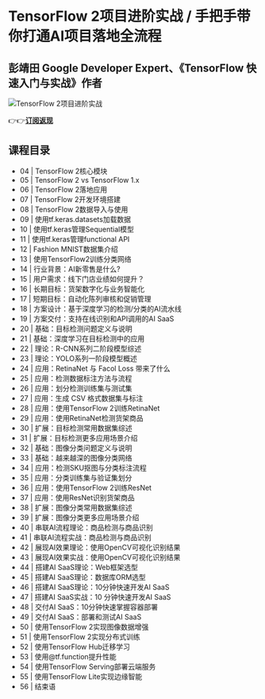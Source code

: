 TensorFlow 2项目进阶实战 / 手把手带你打通AI项目落地全流程
=====================================

彭靖田 **Google Developer Expert、《TensorFlow 快速入门与实战》作者**
------------------------------------------------------

![TensorFlow 2项目进阶实战](https://www.geekgay.com/storage/geek/geek_bbfdfb10e69ac4d14f6b705b84774173.jpg)  
  
👉👉[**订阅返现**](https://time.geekbang.org/course/intro/100053201?code=k0e1OtHeNbP25HBBLp-vFwpyBlOu7i-DAozqVPnXprQ%3D "TensorFlow 2项目进阶实战")  
  
课程目录
----

  
  
- 04 | TensorFlow 2核心模块
- 05 | TensorFlow 2 vs TensorFlow 1.x
- 06 | TensorFlow 2落地应⽤
- 07 | TensorFlow 2开发环境搭建
- 08 | TensorFlow 2数据导入与使⽤
- 09 | 使用tf.keras.datasets加载数据
- 10 | 使用tf.keras管理Sequential模型
- 11 | 使用tf.keras管理functional API
- 12 | Fashion MNIST数据集介绍
- 13 | 使用TensorFlow2训练分类网络
- 14 | 行业背景：AI新零售是什么?
- 15 | 用户需求：线下门店业绩如何提升？
- 16 | 长期⽬标：货架数字化与业务智能化
- 17 | 短期目标：自动化陈列审核和促销管理
- 18 | 方案设计：基于深度学习的检测/分类的AI流水线
- 19 | 方案交付：支持在线识别和API调用的AI SaaS
- 20 | 基础：目标检测问题定义与说明
- 21 | 基础：深度学习在目标检测中的应用
- 22 | 理论：R-CNN系列二阶段模型综述
- 23 | 理论：YOLO系列一阶段模型概述
- 24 | 应用：RetinaNet 与 Facol Loss 带来了什么
- 25 | 应用：检测数据标注方法与流程
- 26 | 应用：划分检测训练集与测试集
- 27 | 应用：生成 CSV 格式数据集与标注
- 28 | 应用：使用TensorFlow 2训练RetinaNet
- 29 | 应用：使用RetinaNet检测货架商品
- 30 | 扩展：目标检测常用数据集综述
- 31 | 扩展：目标检测更多应用场景介绍
- 32 | 基础：图像分类问题定义与说明
- 33 | 基础：越来越深的图像分类网络
- 34 | 应⽤：检测SKU抠图与分类标注流程
- 35 | 应⽤：分类训练集与验证集划分
- 36 | 应⽤：使⽤TensorFlow 2训练ResNet
- 37 | 应用：使用ResNet识别货架商品
- 38 | 扩展：图像分类常用数据集综述
- 39 | 扩展：图像分类更多应⽤场景介绍
- 40 | 串联AI流程理论：商品检测与商品识别
- 41 | 串联AI流程实战：商品检测与商品识别
- 42 | 展现AI效果理论：使用OpenCV可视化识别结果
- 43 | 展现AI效果实战：使用OpenCV可视化识别结果
- 44 | 搭建AI SaaS理论：Web框架选型
- 45 | 搭建AI SaaS理论：数据库ORM选型
- 46 | 搭建AI SaaS理论：10分钟快速开发AI SaaS
- 47 | 搭建AI SaaS实战：10 分钟快速开发AI SaaS
- 48 | 交付AI SaaS：10分钟快速掌握容器部署
- 49 | 交付AI SaaS：部署和测试AI SaaS
- 50 | 使⽤TensorFlow 2实现图像数据增强
- 51 | 使⽤TensorFlow 2实现分布式训练
- 52 | 使⽤TensorFlow Hub迁移学习
- 53 | 使⽤@tf.function提升性能
- 54 | 使⽤TensorFlow Serving部署云端服务
- 55 | 使⽤TensorFlow Lite实现边缘智能
- 56 | 结束语